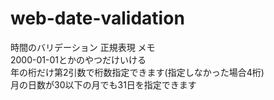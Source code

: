# web-date-validation
時間のバリデーション 正規表現 メモ<br>
2000-01-01とかのやつだけいける<br>
年の桁だけ第2引数で桁数指定できます(指定しなかった場合4桁)<br>
月の日数が30以下の月でも31日を指定できます
